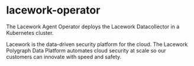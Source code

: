 # lacework-operator
The Lacework Agent Operator deploys the Lacework Datacollector in a Kubernetes cluster.

Lacework is the data-driven security platform for the cloud. The Lacework Polygraph Data Platform automates cloud security at scale so our customers can innovate with speed and safety.
